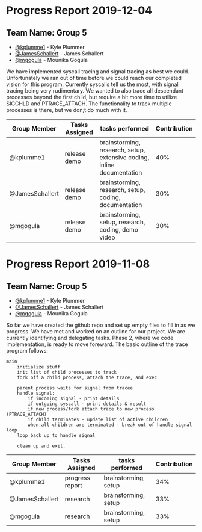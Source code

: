 # Progress Report 2019-12-04

## Team Name: Group 5
* [@kplumme1](https://github.com/kplumme1) - Kyle Plummer
* [@JamesSchallert](https://github.com/JamesSchallert) - James Schallert
* [@mgogula](https://github.com/mgogula) - Mounika Gogula


We have implemented syscall tracing and signal tracing as best we could. Unfortunately we ran out of time before we could reach our completed vision for this program.
Currently syscalls tell us the most, with signal tracing being very rudimentary. We wanted to also trace all descendant processes beyond the first child, but require
a bit more time to utilize SIGCHLD and PTRACE_ATTACH. The functionality to track multiple processes is there, but we don;t do much with it. 

Group Member | Tasks Assigned | tasks performed | Contribution
------------ | -------------- | --------------- | ------------
@kplumme1 | release demo | brainstorming, research, setup, extensive coding, inline documentation | 40%
@JamesSchallert | release demo | brainstorming, research, setup, coding, documentation | 30%
@mgogula | release demo| brainstorming, setup, research, coding, demo video | 30%









# Progress Report 2019-11-08

## Team Name: Group 5
* [@kplumme1](https://github.com/kplumme1) - Kyle Plummer
* [@JamesSchallert](https://github.com/JamesSchallert) - James Schallert
* [@mgogula](https://github.com/mgogula) - Mounika Gogula

So far we have created the github repo and set up empty files to fill in as we progress. We have met and worked on an outline for our project. We are currently identifying and delegating tasks. 
Phase 2, where we code implementation, is ready to move foreward. The basic outline of the trace program follows:

    main
        initialize stuff
        init list of child processes to track
        fork off a child process, attach the trace, and exec
        
        parent process waits for signal from tracee
        handle signal:
            if incoming signal - print details
            if outgoing syscall - print details & result
            if new process/fork attach trace to new process (PTRACE_ATTACH)
            if child terminates - update list of active children
            when all children are terminated - break out of handle signal loop
        loop back up to handle signal
        
        clean up and exit.


Group Member | Tasks Assigned | tasks performed | Contribution
------------ | -------------- | --------------- | ------------
@kplumme1 | progress report | brainstorming, setup | 34%
@JamesSchallert | research | brainstorming, setup | 33%
@mgogula | research | brainstorming, setup | 33%


